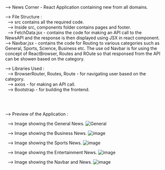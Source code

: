 --> News Corner - React Application containing new from all domains.<br>

--> File Structure :<br>
&nbsp;  --> src contains all the required code.<br>
&nbsp;  --> Inside src, components folder contains pages and footer.<br>
&nbsp;  --> FetchData.jsx - contains the code for making an API call to the NewsAPI and the response is then displayed using JSX in react component.<br>
    --> Navbar.jsx - contains the code for Routing to various categories such as General, Sports, Science, Business etc. The use od Navbar is for using the concept of ReactBrowser, Routes and ROute so that responsed from the API can be showen based on the category.
<br>

--> Libraries Used :<br>
&nbsp;  --> BrowserRouter, Routes, Route - for navigating user based on the category.<br>
&nbsp;  --> axios - for making an API call.<br>
&nbsp;  --> Bootstrap - for building the frontend.<br>

<br><br>

--> Preview of the Application : <br>

&nbsp; --> Image showing the General News.
![General](https://github.com/siddhapurahet/News-Corner-/assets/84630752/7b648861-c9a9-42f5-9bfe-3b8c2ab1aad8)

&nbsp; --> Image showing the Business News.
![image](https://github.com/siddhapurahet/News-Corner-/assets/84630752/57d417ff-60f3-48f7-905a-e010af78e725)

&nbsp; --> Image showing the Sports News.
![image](https://github.com/siddhapurahet/News-Corner-/assets/84630752/46b8f124-1af2-4b37-8a91-99e70844f2af)

&nbsp; --> Image showing the Entertainment News.
![image](https://github.com/siddhapurahet/News-Corner-/assets/84630752/c7ae8c91-6561-4b80-be43-2fbe5ab02afe)

&nbsp; --> Image showing the Navbar and News.
![image](https://github.com/siddhapurahet/News-Corner-/assets/84630752/2f8e36b8-ac0e-40c4-b59d-d30238f7273b)


